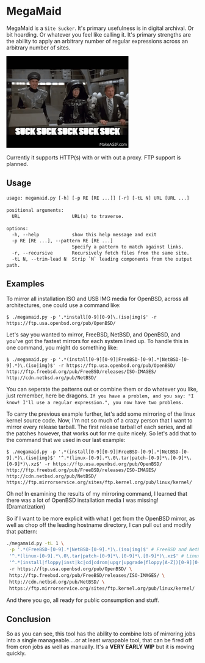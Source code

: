 # MegaMaid

MegaMaid is a `Site Sucker`. It's primary usefulness is in digital archival. Or bit hoarding. Or whatever
you feel like calling it. It's primary strengths are the ability to apply an arbitrary number of regular
expressions across an arbitrary number of sites.

![Suck! Suck! Suck!](https://github.com/fuzzy/megamaid/blob/main/assets/suck.gif)

Currently it supports HTTP(s) with or with out a proxy. FTP support is planned.

## Usage

```
usage: megamaid.py [-h] [-p RE [RE ...]] [-r] [-tL N] URL [URL ...]

positional arguments:
  URL                   URL(s) to traverse.

options:
  -h, --help            show this help message and exit
  -p RE [RE ...], --pattern RE [RE ...]
                        Specify a pattern to match against links.
  -r, --recursive       Recursively fetch files from the same site.
  -tL N, --trim-lead N  Strip `N` leading components from the output path.
```


## Examples

To mirror all installation ISO and USB IMG media for OpenBSD, across all architectures, one could use a
command like:

```
$ ./megamaid.py -p '.*install[0-9][0-9]\.(iso|img)$' -r https://ftp.usa.openbsd.org/pub/OpenBSD/
```

Let's say you wanted to mirror, FreeBSD, NetBSD, and OpenBSD, and you've got the fastest mirrors for each
system lined up. To handle this in one command, you might do something like:

```
$ ./megamaid.py -p '.*(install[0-9][0-9]|FreeBSD-[0-9].*|NetBSD-[0-9].*)\.(iso|img)$' -r https://ftp.usa.openbsd.org/pub/OpenBSD/ http://ftp.freebsd.org/pub/FreeBSD/releases/ISO-IMAGES/ http://cdn.netbsd.org/pub/NetBSD/
```

You can seperate the patterns out or combine them or do whatever you like, just remember, here be dragons.
`If you have a problem, and you say: "I know! I'll use a regular expression.", you now have two problems.`


To carry the previous example further, let's add some mirroring of the linux kernel source code. Now, I'm
not so much of a crazy person that I want to mirror every release tarball.  The first release tarball of
each series, and all the patches however, that works out for me quite nicely. So let's add that to the command
that we used in our last example:

```
$ ./megamaid.py -p '.*(install[0-9][0-9]|FreeBSD-[0-9].*|NetBSD-[0-9].*)\.(iso|img)$' '^.*(linux-[0-9].*\.0\.tar|patch-[0-9]*\.[0-9]*\.[0-9]*)\.xz$' -r https://ftp.usa.openbsd.org/pub/OpenBSD/ http://ftp.freebsd.org/pub/FreeBSD/releases/ISO-IMAGES/ http://cdn.netbsd.org/pub/NetBSD/ https://ftp.mirrorservice.org/sites/ftp.kernel.org/pub/linux/kernel/
```

Oh no! In examining the results of my mirroring command, I learned that there was a lot of OpenBSD installation
media I was missing! (Dramatization)

So if I want to be more explicit with what I get from the OpenBSD mirror, as well as chop off the leading hostname
directory, I can pull out and modify that pattern:

```sh
./megamaid.py -tL 1 \
 -p '.*(FreeBSD-[0-9].*|NetBSD-[0-9].*)\.(iso|img)$' # FreeBSD and NetBSD install media \
 '^.*(linux-[0-9].*\.0\.tar|patch-[0-9]*\.[0-9]*\.[0-9]*)\.xz$' # Linux kernel source and patches \
 '^.*(install|floppy|inst|kc|cd|cdrom|upgr|upgrade|floppy[A-Z])[0-9][0-9]\.(fs|img|iso)$' # OpenBSD Install media \
 -r https://ftp.usa.openbsd.org/pub/OpenBSD/ \
 http://ftp.freebsd.org/pub/FreeBSD/releases/ISO-IMAGES/ \
 http://cdn.netbsd.org/pub/NetBSD/ \
 https://ftp.mirrorservice.org/sites/ftp.kernel.org/pub/linux/kernel/
```

And there you go, all ready for public consumption and stuff.

## Conclusion

So as you can see, this tool has the ability to combine lots of mirroring jobs into a single manageable....or at
least wrappable tool, that can be fired off from cron jobs as well as manually. It's a **VERY EARLY WIP** but it
is moving quickly.
